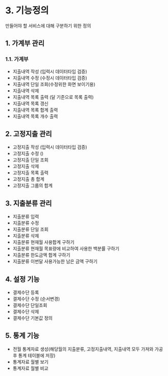 # 3. 기능정의
만들어야 할 서비스에 대해 구분하기 위한 정의
## 1. 가계부 관리
### 1.1. 가계부
- 지출내역 작성 (입력시 데이터타입 검증)
- 지출내역 수정 (수정시 데이터타입 검증)
- 지출내역 단일 조회(수정위한 화면 보이기용)
- 지출내역 삭제
- 지출내역 목록 출력 (달 기준으로 목록 출력)
- 지출내역 목록 갱신
- 지출내역 목록 합계 출력
- 지출내역 목록 개수 출력
## 2. 고정지출 관리
- 고정지출 작성 (입력시 데이터타입 검증)
- 고정지출 수정 ()
- 고정지출 단일 조회
- 고정지출 삭제
- 고정지출 목록 출력
- 고정지출 총 합계
- 고정지출 그룹의 합계
## 3. 지출분류 관리
- 지출분류 입력
- 지출분류 수정
- 지출분류 단일 조회
- 지출분류 삭제
- 지출분류 현재월 사용합계 구하기
- 지출분류 현재월 목표량에 비교하여 사용한 백분률 구하기
- 지출분류 한도금액 합계 구하기
- 지출분류 이번달 사용가능한 남은 금액 구하기
## 4. 설정 기능
- 결제수단 등록
- 결제수단 수정 (순서변경)
- 결제수단 단일조회
- 결제수단 삭제
- 결제수단 기본값 정의
## 5. 통계 기능
- 전월 통계자료 생성(해당월의 지출분류, 고정지출내역, 지출내역 모두 가져와 가공 후 통계 테이블에 저장)
- 통계자료 월별 보기
- 통계자료 월별 비교
